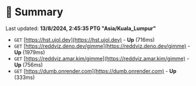 # 📖 Summary
Last updated: **13/8/2024, 2:45:35 PTG "Asia/Kuala_Lumpur"**

- `GET` [https://hst.ujol.dev](https://hst.ujol.dev) - **Up** (716ms)
- `GET` [https://reddviz.deno.dev/gimme](https://reddviz.deno.dev/gimme) - **Up** (1979ms)
- `GET` [https://reddviz.amar.kim/gimme](https://reddviz.amar.kim/gimme) - **Up** (756ms)
- `GET` [https://dumb.onrender.com](https://dumb.onrender.com) - **Up** (333ms)
